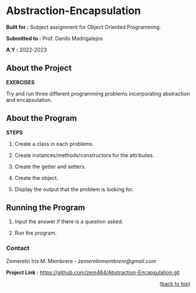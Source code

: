 # Abstraction-Encapsulation

**Built for :** Subject assignment for Object Oriented Programming.

  **Submitted to :** Prof. Danilo Madrigalejos 
  
  **A.Y :** 2022-2023

## About the Project
**EXERCISES**

Try and run three different programming problems incorporating abstraction and encapsulation.

## About the Program
**STEPS**

1. Create a class in each problems.

2. Create instances/methods/constructors for the attributes.

3. Create the getter and setters.

4. Create the object.

5. Display the output that the problem is looking for.

## Running the Program

1. Input the answer if there is a question asked.

2. Run the program.

### Contact
Zemerelin Iris M. Membrere - _zemerelinmembrere@gmail.com_

**Project Link :** https://github.com/zem464/Abstraction-Encapsulation.git

<p align="right">(<a href="#readme-top">back to top</a>)</p>